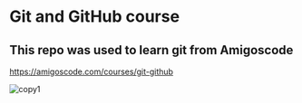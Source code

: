 # Git and GitHub course

## This repo was used to learn git from Amigoscode

https://amigoscode.com/courses/git-github

![copy1](https://user-images.githubusercontent.com/62264294/114789476-77232280-9d83-11eb-9749-7e0eca8ea453.png)

